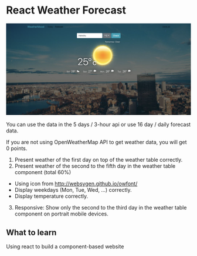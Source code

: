 # React Weather Forecast

![Component](img/forecast.png)

You can use the data in the 5 days / 3-hour api or use 16 day / daily forecast data.

If you are not using OpenWeatherMap API to get weather data, you will get 0 points. <br/>

1. Present weather of the first day on top of the weather table correctly.
2.  Present weather of the second to the fifth day in the weather table component (total 60%)
  - Using icon from http://websygen.github.io/owfont/
  - Display weekdays (Mon, Tue, Wed, ...) correctly.
  - Display temperature correctly.
3. Responsive: Show only the second to the third day in the weather table component on portrait mobile devices.

## What to learn
Using react to build a component-based website
